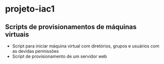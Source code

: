 # projeto-iac1
## Scripts de provisionamentos de máquinas virtuais
* Script para iniciar máquina virtual com diretórios, grupos e usuários com as devidas permissões 
* Script de provisionamento de um servidor web
